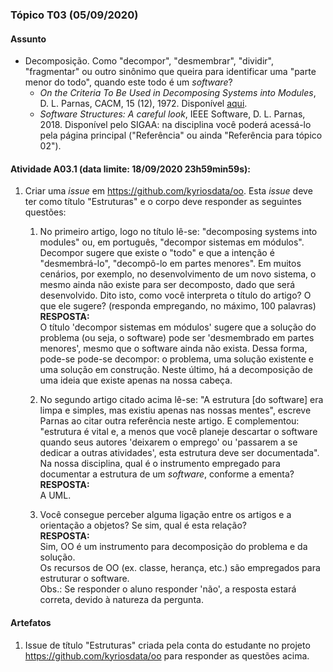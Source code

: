 ### Tópico T03 (**05/09/2020**)

#### Assunto

- Decomposição. Como "decompor", "desmembrar", "dividir", "fragmentar" ou outro sinônimo que queira
  para identificar uma "parte menor do todo", quando este todo é um _software_?
  - _On the Criteria To Be Used in Decomposing Systems into Modules_, D. L. Parnas, CACM, 15 (12), 1972. Disponível [aqui](https://www.win.tue.nl/~wstomv/edu/2ip30/references/criteria_for_modularization.pdf).
  - _Software Structures: A careful look_, IEEE Software, D. L. Parnas, 2018. Disponível pelo SIGAA: na disciplina você poderá acessá-lo pela página principal ("Referência" ou ainda "Referência para tópico 02").

#### Atividade A03.1 (data limite: **18/09/2020 23h59min59s**):

1. Criar uma _issue_ em https://github.com/kyriosdata/oo. Esta _issue_ deve ter como título "Estruturas" e o corpo deve responder as seguintes questões:
   1. No primeiro artigo, logo no título lê-se: "decomposing systems into modules" ou, em português, "decompor sistemas em módulos". Decompor sugere que existe o "todo" e que a intenção é "desmembrá-lo", "decompô-lo em partes menores". Em muitos cenários, por exemplo, no desenvolvimento de um novo sistema, o mesmo ainda não existe para ser decomposto, dado que será desenvolvido. Dito isto, como você interpreta o título do artigo? O que ele sugere? (responda empregando, no máximo, 100 palavras)
<br>**RESPOSTA:**<br>
O título 'decompor sistemas em módulos' sugere que a solução do problema (ou seja, o software) pode ser 'desmembrado em partes menores', mesmo que o software ainda não exista. Dessa forma, pode-se pode-se decompor: o problema, uma solução existente e uma solução em construção. Neste último, há a decomposição de uma ideia que existe apenas na nossa cabeça.

   1. No segundo artigo citado acima lê-se: "A estrutura [do software] era limpa e simples, mas existiu apenas nas nossas mentes", escreve Parnas ao citar outra referência neste artigo. E complementou: "estrutura é vital e, a menos que você planeje descartar o software quando seus autores 'deixarem o emprego' ou 'passarem a se dedicar a outras atividades', esta estrutura deve ser documentada". Na nossa disciplina, qual é o instrumento empregado para documentar a estrutura de um _software_, conforme a ementa?
<br>**RESPOSTA:**<br>
A UML.

   1. Você consegue perceber alguma ligação entre os artigos e a orientação a objetos? Se sim, qual é esta relação?
<br>**RESPOSTA:**<br>
Sim, OO é um instrumento para decomposição do problema e da solução.<br>
Os recursos de OO (ex. classe, herança, etc.) são empregados para estruturar o software.<br>
Obs.: Se responder o aluno responder 'não', a resposta estará correta, devido à natureza da pergunta.

#### Artefatos

1. Issue de título "Estruturas" criada pela conta do estudante no projeto https://github.com/kyriosdata/oo para responder as questões acima.
